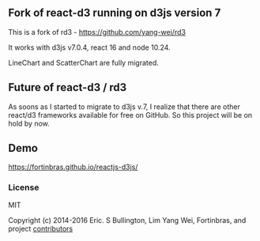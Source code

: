 
## Fork of react-d3 running on d3js version 7  

This is a fork of rd3 - https://github.com/yang-wei/rd3

It works with d3js v7.0.4, react 16 and node 10.24.

LineChart and ScatterChart are fully migrated.

## Future of react-d3 / rd3

As soons as I started to migrate to d3js v.7, I realize that there are other react/d3 frameworks available for free on GitHub. So this project will be on hold by now. 

## Demo
https://fortinbras.github.io/reactjs-d3js/

### License
MIT

Copyright (c) 2014-2016 Eric. S Bullington, Lim Yang Wei, Fortinbras, and project [contributors](https://github.com/yang-wei/rd3/graphs/contributors)
